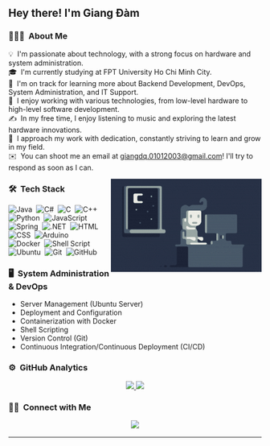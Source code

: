 <h2>Hey there! I'm Giang Đàm</h2>

### 👨🏻‍💻 &nbsp;About Me

💡 &nbsp;I'm passionate about technology, with a strong focus on hardware and system administration.\
🎓 &nbsp;I'm currently studying at FPT University Ho Chi Minh City.\
🌱 &nbsp;I'm on track for learning more about Backend Development, DevOps, System Administration, and IT Support.\
🔧 &nbsp;I enjoy working with various technologies, from low-level hardware to high-level software development.\
✍️ &nbsp;In my free time, I enjoy listening to music and exploring the latest hardware innovations.\
💬 &nbsp;I approach my work with dedication, constantly striving to learn and grow in my field.\
✉️ &nbsp;You can shoot me an email at giangdq.01012003@gmail.com! I'll try to respond as soon as I can.

<img alt="Night Coding" src="https://raw.githubusercontent.com/AVS1508/AVS1508/master/assets/Night-Coding.gif" align="right"/>

### 🛠 &nbsp;Tech Stack

![Java](https://img.shields.io/badge/-Java-05122A?style=flat&logo=Java&logoColor=FFA518)&nbsp;
![C#](https://img.shields.io/badge/-C%23-05122A?style=flat&logo=c-sharp&logoColor=239120)&nbsp;
![C](https://img.shields.io/badge/-C-05122A?style=flat&logo=C&logoColor=A8B9CC)&nbsp;
![C++](https://img.shields.io/badge/-C++-05122A?style=flat&logo=C%2B%2B&logoColor=00599C)&nbsp;
![Python](https://img.shields.io/badge/-Python-05122A?style=flat&logo=python)&nbsp;
![JavaScript](https://img.shields.io/badge/-JavaScript-05122A?style=flat&logo=javascript)\
![Spring](https://img.shields.io/badge/-Spring-05122A?style=flat&logo=spring&logoColor=6DB33F)&nbsp;
![.NET](https://img.shields.io/badge/-.NET-05122A?style=flat&logo=.net&logoColor=512BD4)&nbsp;
![HTML](https://img.shields.io/badge/-HTML-05122A?style=flat&logo=HTML5)&nbsp;
![CSS](https://img.shields.io/badge/-CSS-05122A?style=flat&logo=CSS3&logoColor=1572B6)&nbsp;
![Arduino](https://img.shields.io/badge/-Arduino-05122A?style=flat&logo=arduino&logoColor=00979D)\
![Docker](https://img.shields.io/badge/-Docker-05122A?style=flat&logo=docker)&nbsp;
![Shell Script](https://img.shields.io/badge/-Shell_Script-05122A?style=flat&logo=gnu-bash&logoColor=white)&nbsp;
![Ubuntu](https://img.shields.io/badge/-Ubuntu-05122A?style=flat&logo=ubuntu&logoColor=E95420)&nbsp;
![Git](https://img.shields.io/badge/-Git-05122A?style=flat&logo=git)&nbsp;
![GitHub](https://img.shields.io/badge/-GitHub-05122A?style=flat&logo=github)&nbsp;

### 🖥 &nbsp;System Administration & DevOps

- Server Management (Ubuntu Server)
- Deployment and Configuration
- Containerization with Docker
- Shell Scripting
- Version Control (Git)
- Continuous Integration/Continuous Deployment (CI/CD)

### ⚙️ &nbsp;GitHub Analytics

<p align="center">
<a href="https://github.com/wakiwaki2922">
  <img height="180em" src="https://github-readme-stats-eight-theta.vercel.app/api?username=wakiwaki2922&show_icons=true&theme=algolia&include_all_commits=true&count_private=true"/>
  <img height="180em" src="https://github-readme-stats-eight-theta.vercel.app/api/top-langs/?username=wakiwaki2922&layout=compact&langs_count=8&theme=algolia"/>
</a>
</p>

### 🤝🏻 &nbsp;Connect with Me

<p align="center">
<a href="mailto:giangdq.01012003@gmail.com"><img src="https://img.shields.io/badge/-giangdq.01012003@gmail.com-D14836?style=flat&logo=Gmail&logoColor=white"/></a>
</p>

-----
